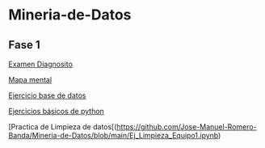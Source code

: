 # Mineria-de-Datos
## Fase 1
[Examen Diagnosito](https://github.com/Jose-Manuel-Romero-Banda/Mineria-de-Datos/blob/main/Ex-Diagnostico_1851528.pdf)

[Mapa mental](https://github.com/Jose-Manuel-Romero-Banda/Mineria-de-Datos/blob/main/MapaMental_1_1851528.pdf)

[Ejercicio base de datos](https://github.com/Jose-Manuel-Romero-Banda/Mineria-de-Datos/blob/main/Equipo_1-Ejercicio%20base%20de%20datos.pdf)

[Ejercicios básicos de python](https://github.com/Jose-Manuel-Romero-Banda/Mineria-de-Datos/blob/main/Ej_Python_1851528.ipynb)

[Practica de Limpieza de datos[(https://github.com/Jose-Manuel-Romero-Banda/Mineria-de-Datos/blob/main/Ej_Limpieza_Equipo1.ipynb)
